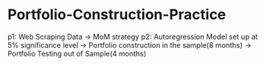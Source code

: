 # Portfolio-Construction-Practice
p1: Web Scraping Data -> MoM strategy
p2: Autoregression Model set up at 5% significance level -> Portfolio construction in the sample(8 months) -> Portfolio Testing out of Sample(4 months)

